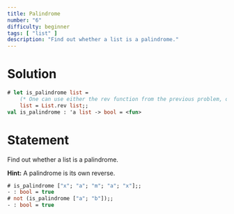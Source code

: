 ```yaml
---
title: Palindrome
number: "6"
difficulty: beginner
tags: [ "list" ]
description: "Find out whether a list is a palindrome."
---
```


# Solution

```ocaml
# let is_palindrome list =
    (* One can use either the rev function from the previous problem, or the built-in List.rev *)
    list = List.rev list;;
val is_palindrome : 'a list -> bool = <fun>
```

# Statement

Find out whether a list is a palindrome.

**Hint:** A palindrome is its own reverse.

```ocaml
# is_palindrome ["x"; "a"; "m"; "a"; "x"];;
- : bool = true
# not (is_palindrome ["a"; "b"]);;
- : bool = true
```

